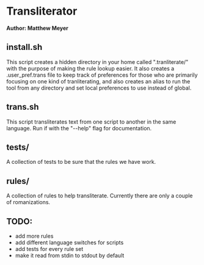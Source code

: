 Transliterator
===============
**Author: Matthew Meyer**

install.sh
---------
This script creates a hidden directory in your home called ".tranliterate/" with the purpose 
of making the rule lookup easier. It also creates a .user_pref.trans file to keep track of 
preferences for those who are primarily focusing on one kind of tranliterating, and also creates 
an alias to run the tool from any directory and set local preferences to use instead of global. 

trans.sh
---------
This script transliterates text from one script to another in the same language. 
Run if with the "--help" flag for documentation.

tests/
-------
A collection of tests to be sure that the rules we have work.

rules/
---------
A collection of rules to help transliterate. Currently there are only a couple of romanizations.

TODO:
---------
* add more rules
* add different language switches for scripts
* add tests for every rule set
* make it read from stdin to stdout by default

